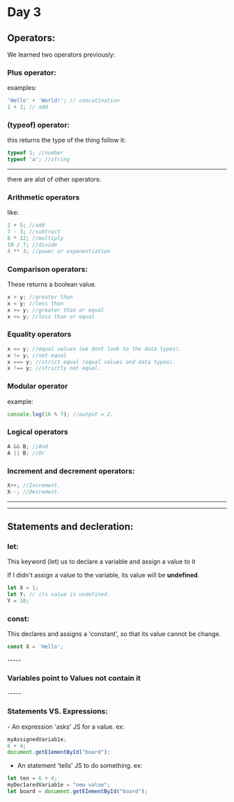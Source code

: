 <h1>Day 3</h1>

<h2>Operators:</h2>

We learned two operators previously:

<h3>Plus operator:</h3>
examples:

```javascript
'Hello' + 'World!'; // concatination
1 + 2; // add
```

<h3>(typeof) operator:</h3>
this returns the type of the thing follow it:

```javascript
typeof 1; //number
typeof 'a'; //string
```
<hr>
there are alot of other operators:

<h3>Arithmetic operators</h3>
like:

```javascript
2 + 5; //add
7 - 3; //subtract
6 * 12; //multiply
19 / 7; //divide
4 ** 3; //power or exponentiation
```

<h3>Comparison operators:</h3>
These returns a boolean value.

```javascript
x > y; //greater than
x < y; //less than
x >= y; //greater than or equal
x <= y; //less than or equal
```

<h3>Equality operators</h3>

```javascript
x == y; //equal values (we dont look to the data types).
x != y; //not equal
x === y; //strict equal (equal values and data types).
x !== y; //strictly not equal.
```

<h3>Modular operator</h3>
example:

```javascript
console.log(16 % 7); //output = 2.
```

<h3>Logical operators</h3>

```javascript
A && B; //And
A || B; //Or
```

<h3>Increment and decrement operators:</h3>

```javascript
X++; //Increment.
X--; //Decrement.
```

<hr>
<hr>

<h2>Statements and decleration:</h2>

<h3>let:</h3>
This keyword (let) us to declare a variable and assign a value to it

If I didn't assign a value to the variable, its value will be <b>undefined</b>.

```javascript
let X = 1;
let Y; // its value is undefined.
Y = 10;
```

<h3>const:</h3>
This declares and assigns a 'constant', so that its value cannot be change.

```javascript
const X = 'Hello';
```

-----<h3><b>Variables point to Values not contain it</b></h3>-----

<h3>Statements VS. Expressions:</h3>
- An expression 'asks' JS for a value.
ex:

```javascript
myAssignedVariab1e;
6 + 4;
document.getE1ementById("board");
```

- An statement 'tells' JS to do something.
ex:

```javascript
let ten = 6 + 4;
myDec1aredVariab1e = "new value";
let board = document.getEIementById("board");
```
